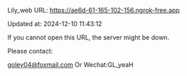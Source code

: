 Lily_web URL: https://ae6d-61-165-102-156.ngrok-free.app

Updated at: 2024-12-10 11:43:12

If you cannot open this URL, the server might be down.

Please contact: 

goley04@foxmail.com Or Wechat:GL_yeaH